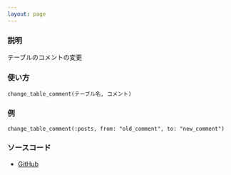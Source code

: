 ```yaml
---
layout: page
---
```

### 説明
テーブルのコメントの変更

### 使い方
    change_table_comment(テーブル名, コメント)

### 例
    change_table_comment(:posts, from: "old_comment", to: "new_comment")

### ソースコード
* [GitHub](https://github.com/rails/rails/blob/f33d52c95217212cbacc8d5e44b5a8e3cdc6f5b3/activerecord/lib/active_record/connection_adapters/abstract/schema_statements.rb#L1214)